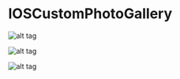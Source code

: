 # IOSCustomPhotoGallery


![alt tag](https://raw.github.com/username/projectname/branch/path/to/img.png)


![alt tag](https://raw.github.com/username/projectname/branch/path/to/img.png)

![alt tag](https://raw.github.com/username/projectname/branch/path/to/img.png)
